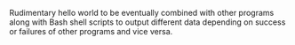 Rudimentary hello world to be eventually combined with other programs along with Bash shell scripts to output different data depending on success or failures of other programs and vice versa.
